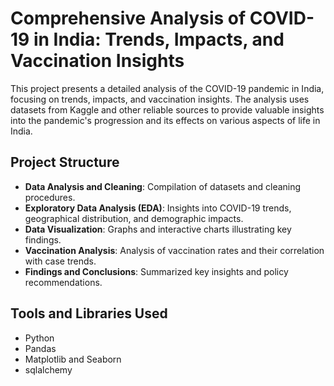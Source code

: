 # Comprehensive Analysis of COVID-19 in India: Trends, Impacts, and Vaccination Insights

This project presents a detailed analysis of the COVID-19 pandemic in India, focusing on trends, impacts, and vaccination insights. The analysis uses datasets from Kaggle and other reliable sources to provide valuable insights into the pandemic's progression and its effects on various aspects of life in India.

## Project Structure

- **Data Analysis and Cleaning**: Compilation of datasets and cleaning procedures.
- **Exploratory Data Analysis (EDA)**: Insights into COVID-19 trends, geographical distribution, and demographic impacts.
- **Data Visualization**: Graphs and interactive charts illustrating key findings.
- **Vaccination Analysis**: Analysis of vaccination rates and their correlation with case trends.
- **Findings and Conclusions**: Summarized key insights and policy recommendations.

## Tools and Libraries Used

- Python
- Pandas
- Matplotlib and Seaborn
- sqlalchemy


